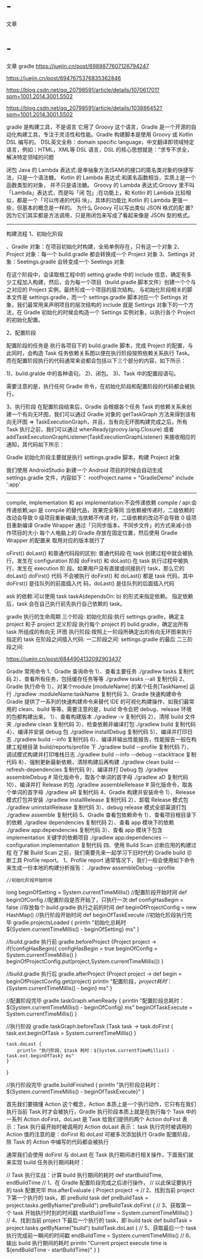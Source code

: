 # -
文章
# -
文章
gradle
https://juejin.cn/post/6989877607126794247

https://juejin.cn/post/6947675376835362846


https://blog.csdn.net/qq_20798591/article/details/107061701?spm=1001.2014.3001.5502

https://blog.csdn.net/qq_20798591/article/details/103886452?spm=1001.2014.3001.5502


gradle  是构建工具，不是语言
它用了 Groovy 这个语言，Gradle 是一个开源的自动化构建工具，专注于灵活性和性能。Gradle 构建脚本是使用 Groovy 或 Kotlin DSL 编写的。
DSL英文全称：domain specific language，中文翻译即领域特定语言，例如：HTML，XML等 DSL 语言，DSL 的核心思想就是：“求专不求全，解决特定领域的问题

闭包
Java 的 Lambda 表达式:是单抽象方法(SAM)的接口的匿名类对象的快捷写 法，只是一个语法糖。
Kotlin 的 Lambda 表达式:和匿名函数相当，实质上是一个函数类型的对象， 并不只是语法糖。
Groovy 的 Lambda 表达式:Groovy 里不叫「Lambda」表达式，而是叫「闭 包」;在功能上，和 Kotlin 的 Lambda 比较相似，都是一个「可以传递的代码 块」，具体的功能比 Kotlin 的 Lambda 更强一些，但基本的概念是一样的。
为什么 Groovy 可以写出类似 JSON 格式的配 置?
因为它们其实都是方法调用，只是用闭包来写成了看起来像是 JSON 型的格式。

----------------------------
构建流程
1、初始化阶段




、Gradle 对象：在项目初始化时构建，全局单例存在，只有这一个对象
2、Project 对象：每一个 build.gradle 都会转换成一个 Project 对象
3、Settings 对象：Seetings.gradle 会转变成一个 Seetings 对象

在这个阶段中，会读取根工程中的 setting.gradle 中的 include 信息，确定有多少工程加入构建，然后，会为每一个项目（build.gradle 脚本文件）创建一个个与之对应的 Project 实例，最终形成一个项目的层次结构。
与初始化阶段相关的脚本文件是 settings.gradle，而一个 settings.gradle 脚本对应一个 Settings 对象，我们最常用来声明项目的层次结构的 include 就是 Settings 对象下的一个方法，在 Gradle 初始化的时候会构造一个 Settings 实例对象，以执行各个 Project 的初始化配置。




2、配置阶段

配置阶段的任务是 执行各项目下的 build.gradle 脚本，完成 Project 的配置，与此同时，会构造 Task 任务依赖关系图以便在执行阶段按照依赖关系执行  Task。而在配置阶段执行的代码通常来说都会包括以下三个部分的内容，如下所示：

1)、build.gralde 中的各种语句。
2)、闭包。
3)、Task 中的配置段语句。

需要注意的是，执行任何 Gradle 命令，在初始化阶段和配置阶段的代码都会被执行。



3、执行阶段
在配置阶段结束后，Gradle 会根据各个任务 Task 的依赖关系来创建一个有向无环图，我们可以通过 Gradle 对象的 getTaskGraph 方法来得到该有向无环图 => TaskExecutionGraph，并且，当有向无环图构建完成之后，所有 Task 执行之前，我们可以通过 whenReady(groovy.lang.Closure) 或者 addTaskExecutionGraphListener(TaskExecutionGraphListener) 来接收相应的通知，其代码如下所示：










Gradle 初始化阶段主要就是执行 settings.gradle 脚本，构建 Project 对象

我们使用 AndroidStudio 新建一个 Android 项目的时候会自动生成 settings.gradle 文件，内容如下：
rootProject.name = "GradleDemo"
include ':app'

-------------------------------------
compile, implementation 和 api
implementation:不会传递依赖
compile / api:会传递依赖;api 是 compile 的替代品，效果完全等同 当依赖被传递时，二级依赖的改动会导致 0 级项目重新编译;当依赖不传递 时，二级依赖的改动不会导致 0 级项目重新编译
Gradle Wrapper
通过「只同步版本，不同步文件」的方式来减小协作项目的大小 每个人电脑上的 Gradle 存放在固定位置，然后使用 Gradle Wrapper 的配置来 取用对应的版本就行了

oFirst() doLast() 和普通代码段的区别:
普通代码段:在 task 创建过程中就会被执行，发生在 configuration 阶段 doFirst() 和 doLast():在 task 执行过程中被执行，发生在 execution 阶 段。如果用户没有直接或间接执行 task，那么它的 doLast() doFirst() 代码 不会被执行
doFirst() 和 doLast() 都是 task 代码，其中 doFirst() 是往队列的前面插入代 码，doLast() 是往队列的后面插入代码


ask 的依赖:可以使用 task taskA(dependsOn: b) 的形式来指定依赖。 指定依赖后，task 会在自己执行前先执行自己依赖的 task。


gradle 执行的生命周期 三个阶段:
初始化阶段:执行 settings.gradle，确定主 project 和子 project 定义阶段:执行每个 project 的 bulid.gradle，确定出所有 task 所组成的有向无 环图
执行阶段:按照上一阶段所确定出的有向无环图来执行指定的 task
在阶段之间插入代码: 一二阶段之间:
settings.gradle 的最后 二三阶段之间:






https://juejin.cn/post/6844904132092903437



Gradle 常用命令
1、Gradle 查询命令
1）、查看主要任务
    ./gradlew tasks
复制代码
2）、查看所有任务，包括缓存任务等等
    ./gradlew tasks --all
复制代码
2、Gradle 执行命令
1）、对某个module [moduleName]   的某个任务[TaskName] 运行
    ./gradlew :moduleName:taskName
复制代码
3、Gradle 快速构建命令
Gradle 提供了一系列的快速构建命令来替代 IDE 的可视化构建操作，如我们最常用的 clean、build 等等。需要注意的是，build 命令会把 debug、release 环境的包都构建出来。
1）、查看构建版本
    ./gradlew -v
复制代码
2）、清除 build 文件夹
    ./gradlew clean
复制代码
3）、检查依赖并编译打包
    ./gradlew build
复制代码
4）、编译并安装 debug 包
    ./gradlew installDebug
复制代码
5）、编译并打印日志
    ./gradlew build --info
复制代码
6）、编译并输出性能报告，性能报告一般在构建工程根目录 build/reports/profile 下
    ./gradlew build --profile
复制代码
7）、调试模式构建并打印堆栈日志
    ./gradlew build --info --debug --stacktrace
复制代码
8）、强制更新最新依赖，清除构建后再构建
    ./gradlew clean build --refresh-dependencies
复制代码
9）、编译并打 Debug 包
    ./gradlew assembleDebug
    # 简化版命令，取各个单词的首字母
    ./gradlew aD
复制代码
10）、编译并打 Release 的包
    ./gradlew assembleRelease
    # 简化版命令，取各个单词的首字母
    ./gradlew aR
复制代码
4、Gradle 构建并安装命令
1）、Release 模式打包并安装
    ./gradlew installRelease
复制代码
2）、卸载 Release 模式包
    ./gradlew uninstallRelease
复制代码
3）、debug release 模式全部渠道打包
    ./gradlew assemble
复制代码
5、Gradle 查看包依赖命令
1）、查看项目根目录下的依赖
    ./gradlew dependencies
复制代码
2）、查看 app 模块下的依赖
    ./gradlew app:dependencies
复制代码
3）、查看 app 模块下包含 implementation 关键字的依赖项目
    ./gradlew app:dependencies --configuration implementation
复制代码
四、使用 Build Scan 诊断应用的构建过程
在了解 Build Scan 之前，我们需要先来一起学习下旧时代的 Gradle build 诊断工具 Profile report。
1、Profile report
通常情况下，我们一般会使用如下命令来生成一份本地的构建分析报告：
    ./gradlew assembleDebug --profile
    
    
    
    //初始化阶段开始时间
long beginOfSetting = System.currentTimeMillis()
//配置阶段开始时间
def beginOfConfig
//配置阶段是否开始了，只执行一次
def configHasBegin = false
//存放每个 build.gradle 执行之前的时间
def beginOfProjectConfig = new HashMap()
//执行阶段开始时间
def beginOfTaskExecute
//初始化阶段执行完毕
gradle.projectsLoaded {
    println "初始化总耗时 ${System.currentTimeMillis() - beginOfSetting} ms"
}

//build.gradle 执行前
gradle.beforeProject {Project project ->
    if(!configHasBegin){
        configHasBegin = true
        beginOfConfig = System.currentTimeMillis()
    }
    beginOfProjectConfig.put(project,System.currentTimeMillis())
}

//build.gradle 执行后
gradle.afterProject {Project project ->
    def begin = beginOfProjectConfig.get(project)
    println "配置阶段，$project 耗时：${System.currentTimeMillis() - begin} ms"
}

//配置阶段完毕
gradle.taskGraph.whenReady {
    println "配置阶段总耗时：${System.currentTimeMillis() - beginOfConfig} ms"
    beginOfTaskExecute = System.currentTimeMillis()
}

//执行阶段
gradle.taskGraph.beforeTask {Task task ->
    task.doFirst {
        task.ext.beginOfTask = System.currentTimeMillis()
    }

    task.doLast {
        println "执行阶段，$task 耗时：${System.currentTimeMillis() - task.ext.beginOfTask} ms"
    }
}

//执行阶段完毕
gradle.buildFinished {
    println "执行阶段总耗时：${System.currentTimeMillis() - beginOfTaskExecute}"
}



首先我们要搞懂 Action 这个概念，Action 本质上是一个执行动作，它只有在我们执行当前 Task 时才会被执行，Gradle 执行阶段本质上就是在执行每个 Task 中的一系列 Action
doFirst，doLast 是 Task 给我们提供的两个 Action
doFirst 表示：Task 执行最开始时被调用的 Action
doLast 表示： task 执行完时被调用的 Action
值的注意的是：doFirst 和 doLast 可被多次添加执行 
Gradle 配置阶段，除 Task 的 Action 中编写的代码都会被执行

通常我们会使用 doFirst 与 doLast 在 Task 执行期间进行相关操作，下面我们就来实现 build 任务执行期间耗时：

// Task 执行实战：计算 build 执行期间的耗时
def startBuildTime, endBuildTime
// 1、在 Gradle 配置阶段完成之后进行操作，
// 以此保证要执行的 task 配置完毕
this.afterEvaluate { Project project ->
    // 2、找到当前 project 下第一个执行的 task，即 preBuild task
    def preBuildTask = project.tasks.getByName("preBuild")
    preBuildTask.doFirst {
        // 3、获取第一个 task 开始执行时刻的时间戳
        startBuildTime = System.currentTimeMillis()
    }
    // 4、找到当前 project 下最后一个执行的 task，即 build task
    def buildTask = project.tasks.getByName("build")
    buildTask.doLast {
        // 5、获取最后一个 task 执行完成前一瞬间的时间戳
        endBuildTime = System.currentTimeMillis()
        // 6、输出 build 执行期间的耗时
        println "Current project execute time is ${endBuildTime - startBuildTime}"
    }
}





